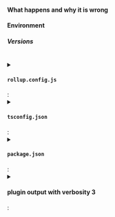 #### What happens and why it is wrong

#### Environment

<!--- describe your environment if it is relevant to the problem --->

##### Versions

<!--
  PLEASE RUN THIS COMMAND INSIDE YOUR PROJECT:

  npx envinfo --npmPackages typescript,rollup,rollup-plugin-typescript2

  AND PASTE ITS CONTENTS BELOW INSIDE THE CODE SNIPPET vvvvvvvvv
-->

```text

```

<!--- paste your rollup config below if relevant --->
<details>
  <summary><h4><code>rollup.config.js</code></h4>: </summary>

<!--- INSERT rollup.config.ts IN THE CODE SNIPPET BELOW --->

```js

```

</details>

<!--- paste your tsconfig.json below if relevant --->
<details>
  <summary><h4><code>tsconfig.json</code></h4>: </summary>

<!--- INSERT tsconfig.json IN THE CODE SNIPPET BELOW --->

```json5

```

</details>

<!--- paste your package.json below if relevant --->
<details>
  <summary><h4><code>package.json</code></h4>: </summary>

<!--- INSERT package.json IN THE CODE SNIPPET BELOW --->

```json

```

</details>

<!--- add verbosity verbosity: 3 to plugin options and attach output if relevant (censor out anything sensitive) --->
<details>
  <summary><h4>plugin output with verbosity 3</h4>: </summary>

<!--- INSERT plugin output IN THE CODE SNIPPET BELOW or attach --->

```text

```

</details>
